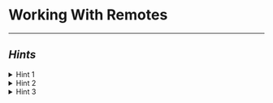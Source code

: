 # Working With Remotes

<!-- TODO: Create Pull/Push Exercise -->

---------

## ***Hints***

<details>
    <summary>Hint 1</summary>
    <blockquote>
    <details>
    <summary>Command Line</summary>
<!-- TODO -->
    </details>
    <details>
    <summary>VSCode</summary>
<!-- TODO -->
    </details>
    </blockquote>
</details>

<details>
    <summary>Hint 2</summary>
    <blockquote>
    <details>
    <summary>Command Line</summary>
<!-- TODO -->
    </details>
    <details>
    <summary>VSCode</summary>

<!-- TODO -->
   </details>
   </blockquote>
</details>

<details>
    <summary>Hint 3</summary>
    <blockquote>
    <details>
    <summary>Command Line</summary>
<!-- TODO -->
    </details>
    <details>
    <summary>VSCode</summary>

<!-- TODO -->
   </details>
   </blockquote>
</details>
